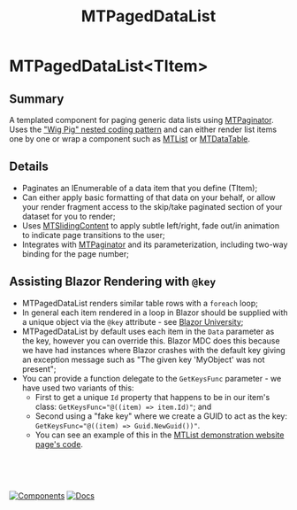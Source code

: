 ﻿---
uid: C.MTPagedDataList
title: MTPagedDataList
---
# MTPagedDataList&lt;TItem&gt;

## Summary

A templated component for paging generic data lists using [MTPaginator](xref:C.MTPaginator). Uses the ["Wig Pig" nested coding pattern](https://blazor-university.com/templating-components-with-renderfragements/passing-placeholders-to-renderfragments/) and can either render list items one by one or wrap a component such as [MTList](xref:C.MTList) or [MTDataTable](xref:C.MTDataTable).

## Details

- Paginates an IEnumerable of a data item that you define (TItem);
- Can either apply basic formatting of that data on your behalf, or allow your render fragment access to the skip/take paginated section of your dataset for you to render;
- Uses [MTSlidingContent](xref:C.MTSlidingContent) to apply subtle left/right, fade out/in animation to indicate page transitions to the user;
- Integrates with [MTPaginator](xref:C.MTPaginator) and its parameterization, including two-way binding for the page number;

## Assisting Blazor Rendering with `@key`

- MTPagedDataList renders similar table rows with a `foreach` loop;
- In general each item rendered in a loop in Blazor should be supplied with a unique object via the `@key` attribute - see [Blazor University](https://blazor-university.com/components/render-trees/optimising-using-key/);
- MTPagedDataList by default uses each item in the `Data` parameter as the key, however you can override this. Blazor MDC does this because we have had instances where Blazor crashes with the default key giving an exception message such as "The given key 'MyObject' was not present";
- You can provide a function delegate to the `GetKeysFunc` parameter - we have used two variants of this:
  - First to get a unique `Id` property that happens to be in our item's class: `GetKeysFunc="@((item) => item.Id)"`; and
  - Second using a "fake key" where we create a GUID to act as the key: `GetKeysFunc="@((item) => Guid.NewGuid())"`.
  - You can see an example of this in the [MTList demonstration website page's code](https://github.com/BlazorMdc/BlazorMdc/blob/main/BlazorMdcWebsite.Components/Pages/List.razor#L155).

&nbsp;

&nbsp;

[![Components](https://img.shields.io/static/v1?label=Components&message=Plus&color=red)](xref:A.PlusComponents)
[![Docs](https://img.shields.io/static/v1?label=API%20Documentation&message=MTPagedDataList&color=brightgreen)](xref:BlazorMdc.MTPagedDataList`1)